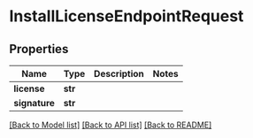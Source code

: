 # InstallLicenseEndpointRequest


## Properties
Name | Type | Description | Notes
------------ | ------------- | ------------- | -------------
**license** | **str** |  | 
**signature** | **str** |  | 

[[Back to Model list]](../#documentation-for-models) [[Back to API list]](../#documentation-for-api-endpoints) [[Back to README]](../)


